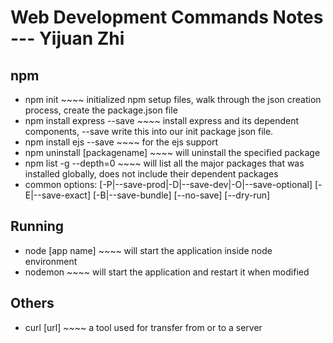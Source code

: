 # Web Development Commands Notes --- Yijuan Zhi

## npm
- npm init ~~~~ initialized npm setup files, walk through the json creation process, create the package.json file
- npm install express --save ~~~~ install express and its dependent components, --save write this into our init package json file.
- npm install ejs --save ~~~~ for the ejs support
- npm uninstall [packagename] ~~~~ will uninstall the specified package
- npm list -g --depth=0 ~~~~ will list all the major packages that was installed globally, does not include their dependent packages
- common options: [-P|--save-prod|-D|--save-dev|-O|--save-optional] [-E|--save-exact] [-B|--save-bundle] [--no-save] [--dry-run]
  

## Running
- node [app name] ~~~~ will start the application inside node environment
- nodemon ~~~~ will start the application and restart it when modified


## Others
- curl [url] ~~~~ a tool used for transfer from or to a server